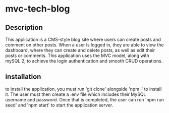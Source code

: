# mvc-tech-blog

## Description
This application is a CMS-style blog site where users can create posts and comment on other posts. When a user is logged in, they are able to view the dashboard, where they can create and delete posts, as well as edit their posts or comments. This application uses the MVC model, along with mySQL 2, to achieve the login authentication and smooth CRUD operations.

## installation
to install the application, you must run 'git clone' alongside 'npm i' to install it. The user must then create a .env file which includes their MySQL username and password. Once that is completed, the user can run 'npm run seed' and 'npm start' to start the application server.